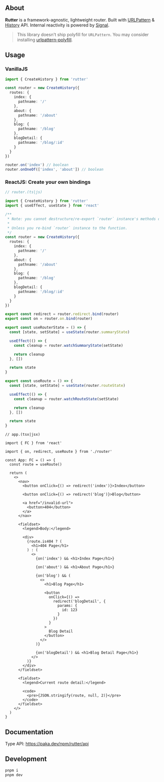 ## About

**Rutter** is a framework-agnostic, lightweight router. Built with [URLPattern](https://developer.mozilla.org/en-US/docs/Web/API/URLPattern) & [History](https://developer.mozilla.org/en-US/docs/Web/API/History_API) API. Internal reactivity is powered by [Signal](https://github.com/preactjs/signals).

> This library doesn't ship polyfill for `URLPattern`. You may consider installing [urlpattern-polyfill](https://www.npmjs.com/package/urlpattern-polyfill).

## Usage

### VanillaJS

```ts
import { CreateHistory } from 'rutter'

const router = new CreateHistory({
  routes: {
    index: {
      pathname: '/'
    },
    about: {
      pathname: '/about'
    },
    blog: {
      pathname: '/blog'
    },
    blogDetail: {
      pathname: '/blog/:id'
    }
  }
})

router.on('index') // boolean
router.onOneOf(['index', 'about']) // boolean
```

### ReactJS: Create your own bindings

```ts
// router.(ts|js)

import { CreateHistory } from 'rutter'
import { useEffect, useState } from 'react'

/**
 * Note: you cannot destructure/re-export `router` instance's methods directly.
 *
 * Unless you re-bind `router` instance to the function.
 */
const router = new CreateHistory({
  routes: {
    index: {
      pathname: '/'
    },
    about: {
      pathname: '/about'
    },
    blog: {
      pathname: '/blog'
    },
    blogDetail: {
      pathname: '/blog/:id'
    }
  }
})

export const redirect = router.redirect.bind(router)
export const on = router.on.bind(router)

export const useRouterState = () => {
  const [state, setState] = useState(router.summaryState)

  useEffect(() => {
    const cleanup = router.watchSummaryState(setState)

    return cleanup
  }, [])

  return state
}

export const useRoute = () => {
  const [state, setState] = useState(router.routeState)

  useEffect(() => {
    const cleanup = router.watchRouteState(setState)

    return cleanup
  }, [])

  return state
}
```

```tsx
// app.(tsx|jsx)

import { FC } from 'react'

import { on, redirect, useRoute } from './router'

const App: FC = () => {
  const route = useRoute()

  return (
    <>
      <nav>
        <button onClick={() => redirect('index')}>Index</button>

        <button onClick={() => redirect('blog')}>Blog</button>

        <a href="/invalid-url">
          <button>404</button>
        </a>
      </nav>

      <fieldset>
        <legend>Body:</legend>

        <div>
          {route.is404 ? (
            <h1>404 Page</h1>
          ) : (
            <>
              {on('index') && <h1>Index Page</h1>}

              {on('about') && <h1>About Page</h1>}

              {on('blog') && (
                <>
                  <h1>Blog Page</h1>

                  <button
                    onClick={() =>
                      redirect('blogDetail', {
                        params: {
                          id: 123
                        }
                      })
                    }
                  >
                    Blog Detail
                  </button>
                </>
              )}

              {on('blogDetail') && <h1>Blog Detail Page</h1>}
            </>
          )}
        </div>
      </fieldset>

      <fieldset>
        <legend>Current route detail:</legend>

        <code>
          <pre>{JSON.stringify(route, null, 2)}</pre>
        </code>
      </fieldset>
    </>
  )
}
```

## Documentation

Type API: https://paka.dev/npm/rutter/api

## Development

```bash
pnpm i
pnpm dev
```

